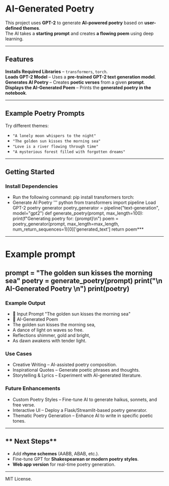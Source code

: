 # AI-Generated Poetry  

This project uses **GPT-2** to generate **AI-powered poetry** based on **user-defined themes**.  
The AI takes a **starting prompt** and creates **a flowing poem** using deep learning.

---

##  Features
 **Installs Required Libraries** – `transformers`, `torch`.  
 **Loads GPT-2 Model** – Uses a **pre-trained GPT-2 text generation model**.  
 **Generates AI Poetry** – Creates **poetic verses** from a given **prompt**.  
 **Displays the AI-Generated Poem** – Prints the **generated poetry in the notebook**.  

---

##  Example Poetry Prompts
Try different themes:
-  `"A lonely moon whispers to the night"`
-  `"The golden sun kisses the morning sea"`
-  `"Love is a river flowing through time"`
-  `"A mysterious forest filled with forgotten dreams"`

---

##  Getting Started

### **Install Dependencies**
- Run the following command:
pip install transformers torch:
- Generate AI Poetry
''' python
from transformers import pipeline
Load GPT-2 poetry generator
poetry_generator = pipeline("text-generation", model="gpt2")
def generate_poetry(prompt, max_length=100):
    print(f"Generating poetry for: {prompt}\n")
    poem = poetry_generator(prompt, max_length=max_length, num_return_sequences=1)[0]['generated_text']
    return poem***
---
# Example prompt
prompt = "The golden sun kisses the morning sea"
poetry = generate_poetry(prompt)
print("\n AI-Generated Poetry \n")
print(poetry)
---
### Example Output
- 🔹 Input Prompt
"The golden sun kisses the morning sea"
- 🔹 AI-Generated Poem
- The golden sun kisses the morning sea,  
- A dance of light on waves so free.  
- Reflections shimmer, gold and bright,  
- As dawn awakens with tender light.
  
 ### Use Cases
- Creative Writing – AI-assisted poetry composition.
- Inspirational Quotes – Generate poetic phrases and thoughts.
- Storytelling & Lyrics – Experiment with AI-generated literature.

### Future Enhancements
- Custom Poetry Styles – Fine-tune AI to generate haikus, sonnets, and free verse.
- Interactive UI – Deploy a Flask/Streamlit-based poetry generator.
- Thematic Poetry Generation – Enhance AI to write in specific poetic tones.

---

## ** Next Steps**
- Add **rhyme schemes** (AABB, ABAB, etc.).  
- Fine-tune GPT for **Shakespearean or modern poetry styles**.  
- **Web app version** for real-time poetry generation.

--- 
 MIT License.
